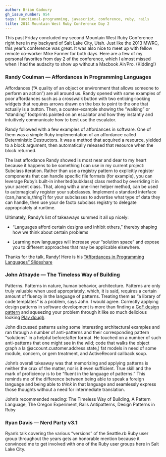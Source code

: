 ```yaml
---
author: Brian Gadoury
gh_issue_number: 954
tags: functional-programming, javascript, conference, ruby, rails
title: 2014 Mountain West Ruby Conference Day 2
---
```


This past Friday concluded my second Mountain West Ruby Conference right here in my backyard of Salt Lake City, Utah. Just like the 2013 MWRC, this year’s conference was great. It was also nice to meet up with fellow remote co-worker Mike Farmer for both days. Here are a few of my personal favorites from day 2 of the conference, which I almost missed when I had the audacity to show up without a Macbook Air/Pro. (Kidding!)

### Randy Coulman — Affordances in Programming Languages

Affordances (“A quality of an object or environment that allows someone to perform an action”) are all around us. Randy opened with some examples of poor affordances such as a crosswalk button with two enticing-looking widgets that requires arrows drawn on the box to point to the one that actually is a button. Then, a counter-example showing the “walking” or “standing” footprints painted on an escalator and how they instantly and intuitively communicate how to best use the escalator.

Randy followed with a few examples of affordances in software. One of them was a simple Ruby implementation of an affordance called Deterministic Destructors. It was a method that acquired a resource, yielded to a block argument, then automatically released that resource when the block returned.

The last affordance Randy showed is most near and dear to my heart because it happens to be something I can use in my current project: Subclass iteration. Rather than use a registry pattern to explicitly register components that can handle specific file formats (for example), you can leverage Ruby’s built-in inherited(subklass) class method by overriding it in your parent class. That, along with a one-liner helper method, can be used to automagically register your subclasses. Implement a standard interface (can_handle_thing?) for your subclasses to advertise what type of data they can handle, then use your de facto subclass registry to delegate appropriately at runtime.

Ultimately, Randy’s list of takeaways summed it all up nicely:

- “Languages afford certain designs and inhibit others,” thereby shaping how we think about certain problems

- Learning new languages will increase your “solution space” and expose you to different approaches that may be applicable elsewhere.

Thanks for the talk, Randy! Here is his [“Affordances in Programming Languages” Slideshare](https://www.slideshare.net/randycoulman/affordances-in-programming-languages)

### John Athayde — The Timeless Way of Building

Patterns. Patterns in nature, human behavior, architecture. Patterns are only truly valuable when used appropriately, which, it is said, requires a certain amount of fluency in the language of patterns. Treating them as “a library of code templates” is a problem, says John. I would agree. Correctly applying design patterns in software development is more than finding a [GoF design pattern](https://en.wikipedia.org/wiki/Design_Patterns) and squeezing your problem through it like so much delicious looking [Play dough](http://www.kraftrecipes.com/recipes/kool-aid-play-dough-148569.aspx).

John discussed patterns using some interesting architectural examples and ran through a number of anti-patterns and their corresponding pattern “solutions” in a helpful before/after format. He touched on a number of such anti-patterns that one might see in the wild; code that walks the object graph a la @account.customer.address.state,) fat models in need of some module, concern, or gem treatment, and ActiveRecord callback soup.

John’s overall takeaway was that memorizing and applying patterns is neither the crux of the matter, nor is it even sufficient. True skill and the mark of proficiency is to be “fluent in the language of patterns.” This reminds me of the difference between being able to speak a foreign language and being able to *think* in that language and seamlessly express those thoughts without a need for intermediate translation.

John’s recommended reading: The Timeless Way of Building, A Pattern Language, The Oregon Experiment, Rails Antipatterns, Design Patterns in Ruby

### Ryan Davis — Nerd Party v3.1

Ryan’s talk covering the various “versions” of the Seattle.rb Ruby user group throughout the years gets an honorable mention because it convinced me to get involved with one of the Ruby user groups here in Salt Lake City.
